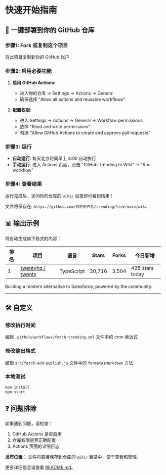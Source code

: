 # 快速开始指南

## 🚀 一键部署到你的 GitHub 仓库

### 步骤1: Fork 或复制这个项目
将此项目复制到你的 GitHub 账户

### 步骤2: 启用必要功能
1. **启用 GitHub Actions**:
   - 进入你的仓库 → Settings → Actions → General
   - 确保选择 "Allow all actions and reusable workflows"

2. **配置权限**:
   - 进入 Settings → Actions → General → Workflow permissions
   - 选择 "Read and write permissions"
   - 勾选 "Allow GitHub Actions to create and approve pull requests"

### 步骤3: 运行
- **自动运行**: 每天北京时间早上 8:00 自动执行
- **手动运行**: 进入 Actions 页面，点击 "GitHub Trending to Wiki" → "Run workflow"

### 步骤4: 查看结果
运行完成后，访问你的仓库的 `wiki/` 目录即可看到结果！

文件将保存在: `https://github.com/你的用户名/trending/tree/main/wiki`

## 📊 输出示例

将自动生成如下格式的内容：

| 排名 | 项目 | 语言 | Stars | Forks | 今日新增 |
|------|------|------|-------|-------|----------|
| 1 | [twentyhq / twenty](https://github.com/twentyhq/twenty) | TypeScript | 30,716 | 3,504 | 425 stars today |

Building a modern alternative to Salesforce, powered by the community.

---

## 🛠️ 自定义

### 修改执行时间
编辑 `.github/workflows/fetch-trending.yml` 文件中的 cron 表达式

### 修改输出格式  
编辑 `src/fetch-and-publish.js` 文件中的 `formatAsMarkdown` 方法

### 本地测试
```bash
npm install
npm start
```

## ❓ 问题排除

如果遇到问题，请检查：
1. GitHub Actions 是否启用
2. 仓库权限是否正确配置
3. Actions 页面的详细日志

**发布位置**：
文件将直接保存到仓库的 `wiki/` 目录中，便于查看和管理。

更多详细信息请查看 [README.md](README.md)。
